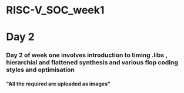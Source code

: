 # RISC-V_SOC_week1
# Day 2
### Day 2 of week one involves introduction to timing .libs , hierarchial and flattened synthesis and various flop coding styles and optimisation
#### "All the required are uploaded as images"
